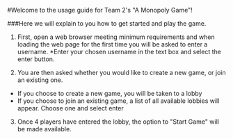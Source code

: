 #Welcome to the usage guide for Team 2's "A Monopoly Game"!

###Here we will explain to you how to get started and play the game.

1. First, open a web browser meeting minimum requirements and when loading the web page for the first time you will be asked to enter a username.
  *Enter your chosen username in the text box and select the enter button.

2. You are then asked whether you would like to create a new game, or join an existing one.
  * If you choose to create a new game, you will be taken to a lobby
  * If you choose to join an existing game, a list of all available lobbies will appear. Choose one and select enter

3. Once 4 players have entered the lobby, the option to "Start Game" will be made available.